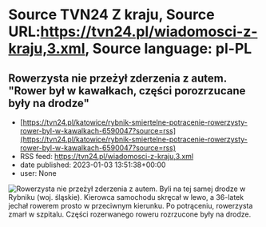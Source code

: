 # Source TVN24 Z kraju, Source URL:https://tvn24.pl/wiadomosci-z-kraju,3.xml, Source language: pl-PL

## Rowerzysta nie przeżył zderzenia z autem. "Rower był w kawałkach, części porozrzucane były na drodze"
 - [https://tvn24.pl/katowice/rybnik-smiertelne-potracenie-rowerzysty-rower-byl-w-kawalkach-6590047?source=rss](https://tvn24.pl/katowice/rybnik-smiertelne-potracenie-rowerzysty-rower-byl-w-kawalkach-6590047?source=rss)
 - RSS feed: https://tvn24.pl/wiadomosci-z-kraju,3.xml
 - date published: 2023-01-03 13:51:38+00:00
 - user: None

<img alt="Rowerzysta nie przeżył zderzenia z autem. " src="https://tvn24.pl/katowice/cdn-zdjecie-077b6h-smiertelne-potracenie-rowerzysty-w-rybniku-6590079/alternates/LANDSCAPE_1280" />
    Byli na tej samej drodze w Rybniku (woj. śląskie). Kierowca samochodu skręcał w lewo, a 36-latek jechał rowerem prosto w przeciwnym kierunku. Po potrąceniu, rowerzysta zmarł w szpitalu. Części rozerwanego roweru rozrzucone były na drodze.
